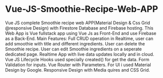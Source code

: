 # Vue-JS-Smoothie-Recipe-Web-APP
Vue JS complete Smoothie recipe web APP(Material Design & Css Grid @responsive Design) with Firestore Database and Firebase hosting.
This Web App is Vue fullstack app using Vue Js as Front-End and use Firebase as a Back-End.
Main Features:
Full CRUD operation in Realtime, user can add smoothie with title and different ingredients.
User can delete the Smoothie recipe.
User can edit Smoothie ingredients on a seperate dedicated page.
Realtime App with live data updates locally and in cloud.
Vue JS Lifecycle Hooks used specially created() for get the data.
Form Validation for inputs.
Vue Router with Parameters.
For UI i used Material Design by Google.
Responsive Design with Media quires and CSS Grid.


